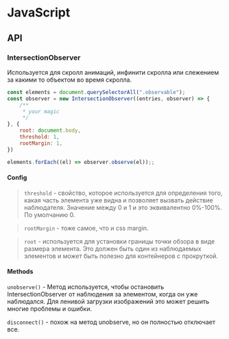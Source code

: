 # JavaScript

## API

### IntersectionObserver
Используется для скролл анимаций, инфинити скролла или слежением за какими то объектом во время скролла.

```js
const elements = document.querySelectorAll(".observable");
const observer = new IntersectionObserver((entries, observer) => {
    /**
     * your magic
     */
}, {
    root: document.body,
    threshold: 1,
    rootMargin: 1,
})

elements.forEach((el) => observer.observe(el));;
```

#### Config

> `threshold` - свойство, которое используется для определения того, какая часть элемента уже видна и позволяет вызвать действие наблюдателя.
> Значение между 0 и 1 и это эквивалентно 0%-100%. По умолчанию 0.

> `rootMargin` - тоже самое, что и css margin.

> `root` - используется для установки границы точки обзора в виде размера элемента. Это должен быть один из наблюдаемых элементов и может быть полезно для контейнеров с прокруткой.

#### Methods

`unobserve()` - Метод  используется, чтобы остановить IntersectionObserver от наблюдения за элементом, когда он уже наблюдался. Для ленивой загрузки изображений это может решить многие проблемы и ошибки.

`disconnect()` - похож на метод unobserve, но он полностью отключает все.
